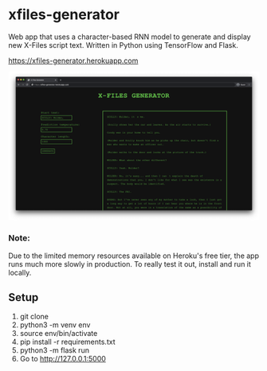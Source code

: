 # xfiles-generator
Web app that uses a character-based RNN model to generate and display new X-Files script text. Written in Python using TensorFlow and Flask.

https://xfiles-generator.herokuapp.com

![alt text](./screenshot.png)

### Note:
Due to the limited memory resources available on Heroku's free tier, the app runs much more slowly in production. To really test it out, install and run it locally.

## Setup
1. git clone
2. python3 -m venv env
3. source env/bin/activate
4. pip install -r requirements.txt
5. python3 -m flask run
6. Go to http://127.0.0.1:5000
